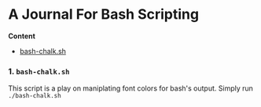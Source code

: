 # A Journal For Bash Scripting

**Content**

* [bash-chalk.sh](#bash-chalk-sh)

### 1. `bash-chalk.sh`

This script is a play on maniplating font colors for bash's output. Simply run `./bash-chalk.sh`
